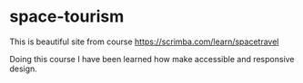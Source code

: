# space-tourism
This is beautiful site from course https://scrimba.com/learn/spacetravel

Doing this course I have been learned how make accessible and responsive design.
